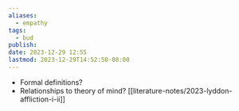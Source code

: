 ```yaml
---
aliases:
  - empathy
tags:
  - bud
publish: 
date: 2023-12-29 12:55
lastmod: 2023-12-29T14:52:50-08:00
---
```

- Formal definitions?
- Relationships to theory of mind? [[literature-notes/2023-lyddon-affliction-i-ii]]